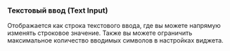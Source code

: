 
### Текстовый ввод (Text Input)

Отображается как строка текстового ввода, где вы можете напрямую изменять строковое значение. Также вы можете ограничить максимальное количество вводимых символов в настройках виджета.

